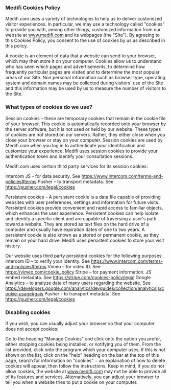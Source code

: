 ### Medifi Cookies Policy

Medifi.com uses a variety of technologies to help us to deliver customized visitor experiences. In particular, we may use a technology called "cookies" to provide you with, among other things, customized information from our website at www.medifi.com and its webpages (the "Site"). By agreeing to this Cookies Policy, you consent to the use of cookies by us as described in this policy.

A cookie is an element of data that a website can send to your browser, which may then store it on your computer. Cookies allow us to understand who has seen which pages and advertisements, to determine how frequently particular pages are visited and to determine the most popular areas of our Site. Non personal information such as browser type, operating system and domain names may be collected during visitors' use of the Site and this information may be used by us to measure the number of visitors to the Site.

### What types of cookies do we use?

Session cookies – these are temporary cookies that remain in the cookie file of your browser. This cookie is automatically recorded onto your browser by the server software, but it is not used or held by our website.   These types of cookies are not stored on our servers.  Rather, they either close when you close your browser or stay on your computer.   Session cookies are used by Medifi.com when you log in to authenticate your identification and customize your experience.  Medifi uses session cookies to provide your authentication token and identify your consultation sessions.  

Medifi.com uses certain third party services for its session cookies:

Intercom JS  - for data security.  See https://www.intercom.com/terms-and-policies#terms
Pusher – to transport metadata. See https://pusher.com/legal/cookies

Persistent cookies – A persistent cookie is a data file capable of providing websites with user preferences, settings and information for future visits. Persistent cookies provide convenient and rapid access to familiar objects, which enhances the user experience. Persistent cookies can help isolate and identify a specific client and are capable of traversing a user's path toward a website. They are stored as text files on the hard drive of a computer and usually have expiration dates of one to two years.  A persistent cookie is also known as a stored or permanent cookie, as they remain on your hard drive. 
Medifi uses persistent cookies to store your visit history. 

Our website uses third party persistent cookies for the following purposes:
Intercom ID – to verify your identity. See https://www.intercom.com/terms-and-policies#terms
Vimeo – for video ID. See https://vimeo.com/cookie_policy
Stripe – for payment information. JS embed metadata. See https://stripe.com/cookies-policy/legal
Google Analytics – to analyze data of many users regarding the website. See https://developers.google.com/analytics/devguides/collection/analyticsjs/cookie-usage#gajs
Pusher  - to transport metadata. See https://pusher.com/legal/cookies


### Disabling cookies

If you wish, you can usually adjust your browser so that your computer does not accept cookies:

Go to the heading "Manage Cookies" and click onto the option you prefer, either stopping cookies being installed, or notifying you of them.
From the list provided, click onto the program which your computer uses; if this is not shown on the list, click on the "help" heading on the bar at the top of this page, search for information on "cookies" − an explanation of how to delete cookies will appear, then follow the instructions.  Keep in mind, if you do not allow cookies, the website at www.medifi.com may not be able to provide all of its features and services. Alternatively, you can adjust your browser to tell you when a website tries to put a cookie on your computer.
